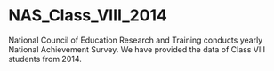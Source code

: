 # NAS_Class_VIII_2014
National Council of Education Research and Training conducts yearly National Achievement Survey. We have provided the data of Class VIII students from 2014. 
